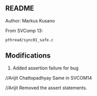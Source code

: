 ## README
Author: Markus Kusano

From SVComp 13:

    pthread/sync01_safe.c

## Modifications
1. Added assertion failure for bug

//Arijit Chattopadhyay
Same in SVCOM14

//Arijit
Removed the assert statements.
